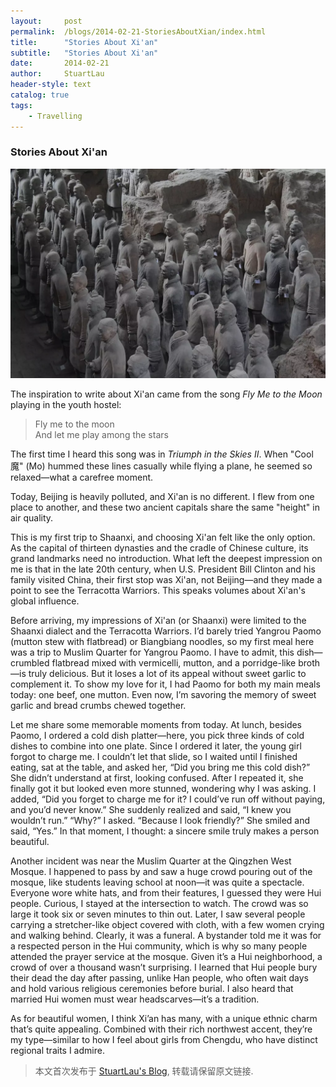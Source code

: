 ```yaml
---
layout:     post
permalink:  /blogs/2014-02-21-StoriesAboutXian/index.html
title:      "Stories About Xi'an"
subtitle:   "Stories About Xi'an"
date:       2014-02-21
author:     StuartLau
header-style: text
catalog: true
tags:
    - Travelling
---
```


### Stories About Xi'an
![Xian-0](/images/in-post/Xian-0.jpg)

The inspiration to write about Xi'an came from the song *Fly Me to the Moon* playing in the youth hostel:

> Fly me to the moon  
> And let me play among the stars

The first time I heard this song was in *Triumph in the Skies II*. When "Cool魔" (Mo) hummed these lines casually while flying a plane, he seemed so relaxed—what a carefree moment.

Today, Beijing is heavily polluted, and Xi'an is no different. I flew from one place to another, and these two ancient capitals share the same "height" in air quality.

This is my first trip to Shaanxi, and choosing Xi'an felt like the only option. As the capital of thirteen dynasties and the cradle of Chinese culture, its grand landmarks need no introduction. What left the deepest impression on me is that in the late 20th century, when U.S. President Bill Clinton and his family visited China, their first stop was Xi'an, not Beijing—and they made a point to see the Terracotta Warriors. This speaks volumes about Xi'an's global influence.

Before arriving, my impressions of Xi'an (or Shaanxi) were limited to the Shaanxi dialect and the Terracotta Warriors. I’d barely tried Yangrou Paomo (mutton stew with flatbread) or Biangbiang noodles, so my first meal here was a trip to Muslim Quarter for Yangrou Paomo. I have to admit, this dish—crumbled flatbread mixed with vermicelli, mutton, and a porridge-like broth—is truly delicious. But it loses a lot of its appeal without sweet garlic to complement it. To show my love for it, I had Paomo for both my main meals today: one beef, one mutton. Even now, I’m savoring the memory of sweet garlic and bread crumbs chewed together.

Let me share some memorable moments from today. At lunch, besides Paomo, I ordered a cold dish platter—here, you pick three kinds of cold dishes to combine into one plate. Since I ordered it later, the young girl forgot to charge me. I couldn’t let that slide, so I waited until I finished eating, sat at the table, and asked her, “Did you bring me this cold dish?” She didn’t understand at first, looking confused. After I repeated it, she finally got it but looked even more stunned, wondering why I was asking. I added, “Did you forget to charge me for it? I could’ve run off without paying, and you’d never know.” She suddenly realized and said, “I knew you wouldn’t run.” “Why?” I asked. “Because I look friendly?” She smiled and said, “Yes.” In that moment, I thought: a sincere smile truly makes a person beautiful.

Another incident was near the Muslim Quarter at the Qingzhen West Mosque. I happened to pass by and saw a huge crowd pouring out of the mosque, like students leaving school at noon—it was quite a spectacle. Everyone wore white hats, and from their features, I guessed they were Hui people. Curious, I stayed at the intersection to watch. The crowd was so large it took six or seven minutes to thin out. Later, I saw several people carrying a stretcher-like object covered with cloth, with a few women crying and walking behind. Clearly, it was a funeral. A bystander told me it was for a respected person in the Hui community, which is why so many people attended the prayer service at the mosque. Given it’s a Hui neighborhood, a crowd of over a thousand wasn’t surprising. I learned that Hui people bury their dead the day after passing, unlike Han people, who often wait days and hold various religious ceremonies before burial. I also heard that married Hui women must wear headscarves—it’s a tradition.

As for beautiful women, I think Xi’an has many, with a unique ethnic charm that’s quite appealing. Combined with their rich northwest accent, they’re my type—similar to how I feel about girls from Chengdu, who have distinct regional traits I admire.
> 本文首次发布于 [StuartLau's Blog](https://stuartlau.github.io), 转载请保留原文链接.

